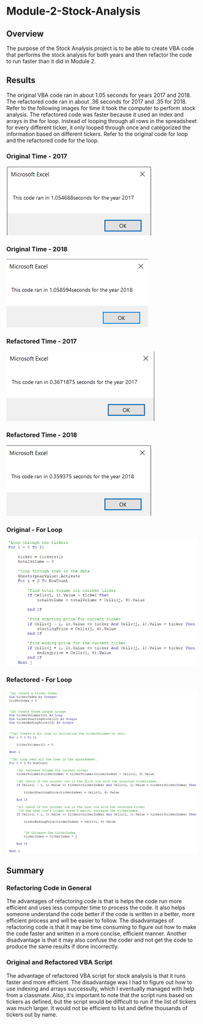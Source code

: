 # Module-2-Stock-Analysis

## Overview
The purpose of the Stock Analysis project is to be able to create VBA code that performs the stock analysis for both years and then refactor the code to run faster than it did in Module 2.

## Results 
The original VBA code ran in about 1.05 seconds for years 2017 and 2018. The refactored code ran in about .36 seconds for 2017 and .35 for 2018. Refer to the following images for time it took the computer to perform stock analysis. The refactored code was faster because it used an index and arrays in the for loop. Instead of looping through all rows in the spreadsheet for every different ticker, it only looped through once and categorized the information based on different tickers. Refer to the original code for loop and the refactored code for the loop.

### Original Time - 2017
![image](https://github.com/cstern28/Module-2-Stock-Analysis/blob/main/Resources/Original_2017.png)

### Original Time - 2018
![image](https://github.com/cstern28/Module-2-Stock-Analysis/blob/main/Resources/Original_2018.png)

### Refactored Time - 2017
![image](https://github.com/cstern28/Module-2-Stock-Analysis/blob/main/Resources/Refactored_2017.png)

### Refactored Time - 2018
![image](https://github.com/cstern28/Module-2-Stock-Analysis/blob/main/Resources/Refactored_2018.png)

### Original - For Loop
![image](https://github.com/cstern28/Module-2-Stock-Analysis/blob/main/Resources/Original_ForLoop.png)

### Refactored - For Loop
![image](https://github.com/cstern28/Module-2-Stock-Analysis/blob/main/Resources/Refactored_ForLoop.png)

## Summary 

### Refactoring Code in General
The advantages of refactoring code is that is helps the code run more efficient and uses less computer time to process the code. It also helps someone understand the code better if the code is written in a better, more efficient process and will be easier to follow. The disadvantages of refactoring code is that it may be time consuming to figure out how to make the code faster and written in a more concise, efficient manner. Another disadvantage is that it may also confuse the coder and not get the code to produce the same results if done incorrectly.

### Original and Refactored VBA Script
The advantage of refactored VBA script for stock analysis is that it runs faster and more efficient. The disadvantage was I had to figure out how to use indexing and arrays successully, which I eventually managed with help from a classmate. Also, it's important to note that the script runs based on tickers as defined, but the script would be difficult to run if the list of tickers was much larger. It would not be efficient to list and define thousands of tickers out by name.

